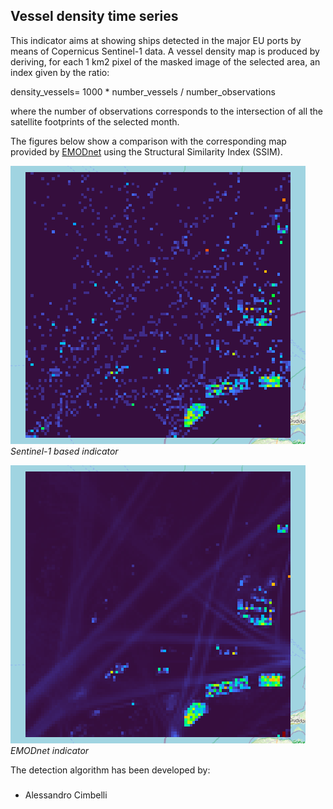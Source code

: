 ## Vessel density time series

This indicator aims at showing ships detected in the major EU ports by means of Copernicus Sentinel-1 data.
A vessel density map is produced by deriving, for each 1 km2 pixel of the masked image of the selected area, an index given by the ratio:

density_vessels= 1000 * number_vessels / number_observations

where the number of observations corresponds to the intersection of all the satellite footprints of the selected month.

The figures below show a comparison with the corresponding map provided by [EMODnet](https://race.esa.int/?x=1040481.31544&y=5968190.74701&z=4.29471&poi=World-E13o&search=World%3A+Vessel+density+%28all%29+%5Bh%2Fsqkm%5D) using the Structural Similarity Index (SSIM).


![](https://raw.githubusercontent.com/eurodatacube/eodash-assets/main/collections/E1b_vessel_density_timeseries/E1b-img1.png)
*Sentinel-1 based indicator*

![](https://raw.githubusercontent.com/eurodatacube/eodash-assets/main/collections/E1b_vessel_density_timeseries/E1b-img2.png)
*EMODnet indicator*


The detection algorithm has been developed by: 
###
- Alessandro Cimbelli
